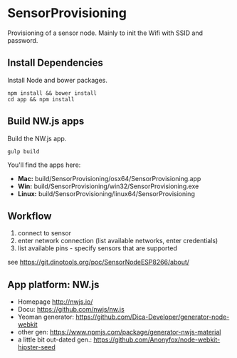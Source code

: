 # SensorProvisioning

Provisioning of a sensor node. Mainly to init the Wifi with SSID and password.

## Install Dependencies

Install Node and bower packages.

```
npm install && bower install
cd app && npm install
```

## Build NW.js apps

Build the NW.js app.

    gulp build

You'll find the apps here:

- **Mac:** build/SensorProvisioning/osx64/SensorProvisioning.app
- **Win:** build/SensorProvisioning/win32/SensorProvisioning.exe
- **Linux:** build/SensorProvisioning/linux64/SensorProvisioning


## Workflow
1. connect to sensor
2. enter network connection (list available networks, enter credentials)
3. list available pins - specify sensors that are supported

see https://git.dinotools.org/poc/SensorNodeESP8266/about/

## App platform: NW.js
- Homepage http://nwjs.io/
- Docu: https://github.com/nwjs/nw.js
- Yeoman generator: https://github.com/Dica-Developer/generator-node-webkit
- other gen: https://www.npmjs.com/package/generator-nwjs-material
- a little bit out-dated gen.: https://github.com/Anonyfox/node-webkit-hipster-seed

